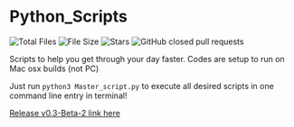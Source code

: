 # Python_Scripts

![Total Files](https://img.shields.io/github/directory-file-count/jge162/Python_Scripts?color=4078c0&style=for-the-badge)
![File Size](https://img.shields.io/github/repo-size/jge162/Python_Scripts?color=4078c0&style=for-the-badge)
![Stars](https://img.shields.io/github/stars/jge162/Python_Scripts?color=4078c0&style=for-the-badge) 
![GitHub closed pull requests](https://img.shields.io/github/issues-pr-closed/jge162/Python_Scripts?color=red&label=Closed%20Pull%20requests&logo=GitHub&style=for-the-badge)

Scripts to help you get through your day faster.
Codes are setup to run on Mac osx builds (not PC)

Just run `python3 Master_script.py` to execute all desired scripts in one 
command line entry in terminal!

[Release v0.3-Beta-2 link here](https://github.com/jge162/Python_Scripts/releases/tag/v0.3-beta.2)
